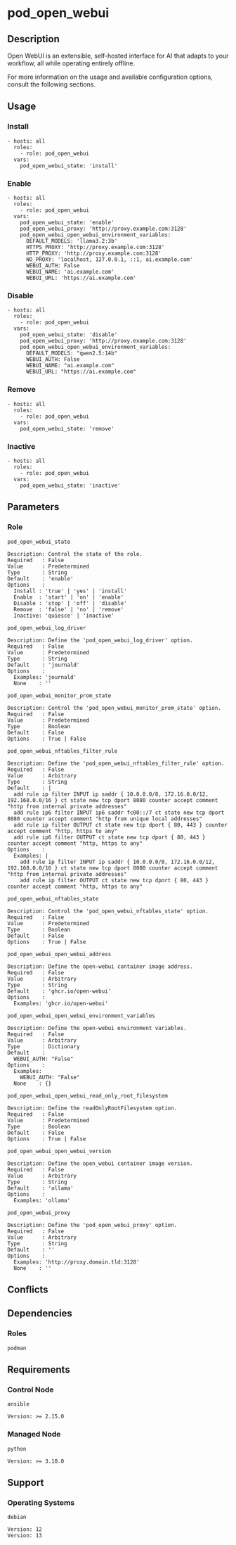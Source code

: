 # pod_open_webui

## Description

Open WebUI is an extensible, self-hosted interface for AI that adapts to your
workflow, all while operating entirely offline.

For more information on the usage and available configuration options,
consult the following sections.

## Usage

### Install

```
- hosts: all
  roles:
    - role: pod_open_webui
  vars:
    pod_open_webui_state: 'install'
```

### Enable

```
- hosts: all
  roles:
    - role: pod_open_webui
  vars:
    pod_open_webui_state: 'enable'
    pod_open_webui_proxy: 'http://proxy.example.com:3128'
    pod_open_webui_open_webui_environment_variables:
      DEFAULT_MODELS: 'llama3.2:3b'
      HTTPS_PROXY: 'http://proxy.example.com:3128'
      HTTP_PROXY: 'http://proxy.example.com:3128'
      NO_PROXY: 'localhost, 127.0.0.1, ::1, ai.example.com'
      WEBUI_AUTH: False
      WEBUI_NAME: 'ai.example.com'
      WEBUI_URL: 'https://ai.example.com'
```

### Disable

```
- hosts: all
  roles:
    - role: pod_open_webui
  vars:
    pod_open_webui_state: 'disable'
    pod_open_webui_proxy: 'http://proxy.example.com:3128'
    pod_open_webui_open_webui_environment_variables:
      DEFAULT_MODELS: "qwen2.5:14b"
      WEBUI_AUTH: False
      WEBUI_NAME: "ai.example.com"
      WEBUI_URL: "https://ai.example.com"
```

### Remove

```
- hosts: all
  roles:
    - role: pod_open_webui
  vars:
    pod_open_webui_state: 'remove'
```

### Inactive

```
- hosts: all
  roles:
    - role: pod_open_webui
  vars:
    pod_open_webui_state: 'inactive'
```

## Parameters

### Role

`pod_open_webui_state`

    Description: Control the state of the role.
    Required   : False
    Value      : Predetermined
    Type       : String
    Default    : 'enable'
    Options    :
      Install : 'true' | 'yes' | 'install'
      Enable  : 'start' | 'on' | 'enable'
      Disable : 'stop' | 'off' | 'disable'
      Remove  : 'false' | 'no' | 'remove'
      Inactive: 'quiesce' | 'inactive'

`pod_open_webui_log_driver`

    Description: Define the 'pod_open_webui_log_driver' option.
    Required   : False
    Value      : Predetermined
    Type       : String
    Default    : 'journald'
    Options    :
      Examples: 'journald'
      None    : ''

`pod_open_webui_monitor_prom_state`

    Description: Control the 'pod_open_webui_monitor_prom_state' option.
    Required   : False
    Value      : Predetermined
    Type       : Boolean
    Default    : False
    Options    : True | False

`pod_open_webui_nftables_filter_rule`

    Description: Define the 'pod_open_webui_nftables_filter_rule' option.
    Required   : False
    Value      : Arbitrary
    Type       : String
    Default    : |
      add rule ip filter INPUT ip saddr { 10.0.0.0/8, 172.16.0.0/12, 192.168.0.0/16 } ct state new tcp dport 8080 counter accept comment "http from internal private addresses"
      add rule ip6 filter INPUT ip6 saddr fc00::/7 ct state new tcp dport 8080 counter accept comment "http from unique local addresses"
      add rule ip filter OUTPUT ct state new tcp dport { 80, 443 } counter accept comment "http, https to any"
      add rule ip6 filter OUTPUT ct state new tcp dport { 80, 443 } counter accept comment "http, https to any"
    Options    :
      Examples: |
        add rule ip filter INPUT ip saddr { 10.0.0.0/8, 172.16.0.0/12, 192.168.0.0/16 } ct state new tcp dport 8080 counter accept comment "http from internal private addresses"
        add rule ip filter OUTPUT ct state new tcp dport { 80, 443 } counter accept comment "http, https to any"

`pod_open_webui_nftables_state`

    Description: Control the 'pod_open_webui_nftables_state' option.
    Required   : False
    Value      : Predetermined
    Type       : Boolean
    Default    : False
    Options    : True | False

`pod_open_webui_open_webui_address`

    Description: Define the open-webui container image address.
    Required   : False
    Value      : Arbitrary
    Type       : String
    Default    : 'ghcr.io/open-webui'
    Options    :
      Examples: 'ghcr.io/open-webui'

`pod_open_webui_open_webui_environment_variables`

    Description: Define the open-webui environment variables.
    Required   : False
    Value      : Arbitrary
    Type       : Dictionary
    Default    :
      WEBUI_AUTH: "False"
    Options    :
      Examples:
        WEBUI_AUTH: "False"
      None    : {}

`pod_open_webui_open_webui_read_only_root_filesystem`

    Description: Define the readOnlyRootFilesystem option.
    Required   : False
    Value      : Predetermined
    Type       : Boolean
    Default    : False
    Options    : True | False

`pod_open_webui_open_webui_version`

    Description: Define the open_webui container image version.
    Required   : False
    Value      : Arbitrary
    Type       : String
    Default    : 'ollama'
    Options    :
      Examples: 'ollama'

`pod_open_webui_proxy`

    Description: Define the 'pod_open_webui_proxy' option.
    Required   : False
    Value      : Arbitrary
    Type       : String
    Default    : ''
    Options    :
      Examples: 'http://proxy.domain.tld:3128'
      None    : ''

## Conflicts

## Dependencies

### Roles

`podman`

## Requirements

### Control Node

`ansible`

    Version: >= 2.15.0

### Managed Node

`python`

    Version: >= 3.10.0

## Support

### Operating Systems

`debian`

    Version: 12
    Version: 13
